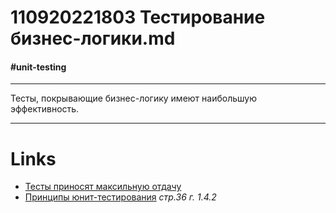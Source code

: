 # 110920221803 Тестирование бизнес-логики.md #
#### #unit-testing ####
***
Тесты, покрывающие бизнес-логику имеют наибольшую эффективность.
***
# **Links** #
- [Тесты приносят максильную отдачу](090620222154%20Отдача%20от%20написания%20тестов.md)
- [Принципы юнит-тестирования](Принципы%20юнит-тестирования.md) *стр.36 г. 1.4.2*
